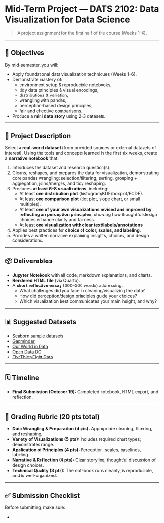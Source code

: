 # Mid-Term Project — DATS 2102: Data Visualization for Data Science

> A project assignment for the first half of the course (Weeks 1–6).

---

## 🎯 Objectives

By mid-semester, you will:

- Apply foundational data visualization techniques (Weeks 1–6).
- Demonstrate mastery of:
  - environment setup & reproducible notebooks,
  - tidy data principles & visual encodings,
  - distributions & variation,
  - wrangling with pandas,
  - perception-based design principles,
  - fair and effective comparisons.
- Produce a **mini data story** using 2–3 datasets.

---

## 📖 Project Description

Select a **real-world dataset** (from provided sources or external datasets of interest). Using the tools and concepts learned in the first six weeks, create a **narrative notebook** that:

1. Introduces the dataset and research question(s).
2. Cleans, reshapes, and prepares the data for visualization, demonstrating core pandas wrangling: selection/filtering, sorting, grouping + aggregation, joins/merges, and tidy reshaping.
3. Produces **at least 6–8 visualizations**, including:
   - At least **one distribution plot** (histogram/KDE/boxplot/ECDF).
   - At least **one comparison plot** (dot plot, slope chart, or small multiples).
   - At least **one of your own visualizations revised and improved by reflecting on perception principles**, showing how thoughtful design choices enhance clarity and fairness.
   - At least **one visualization with clear text/labels/annotations**.
4. Applies best practices for **choice of color, scales, and labeling**.
5. Provides a written narrative explaining insights, choices, and design considerations.

---

## 📦 Deliverables

- **Jupyter Notebook** with all code, markdown explanations, and charts.
- **Rendered HTML file** (via Quarto).
- A **short reflective essay** (300–500 words) addressing:
  - What challenges did you face in cleaning/visualizing the data?
  - How did perception/design principles guide your choices?
  - Which visualization best communicates your main insight, and why?

---

## 📊 Suggested Datasets

- [Seaborn sample datasets](https://seaborn.pydata.org/generated/seaborn.load_dataset.html)
- [Gapminder](https://www.gapminder.org/data/)
- [Our World in Data](https://ourworldindata.org/)
- [Open Data DC](https://opendata.dc.gov/)
- [FiveThirtyEight Data](https://data.fivethirtyeight.com/)

---

## 🗓️ Timeline

- **Final Submission (October 19):** Completed notebook, HTML export, and reflection.

---

## 🧾 Grading Rubric (20 pts total)

- **Data Wrangling & Preparation (4 pts):** Appropriate cleaning, filtering, and reshaping.
- **Variety of Visualizations (5 pts):** Includes required chart types; demonstrates range.
- **Application of Principles (4 pts):** Perception, scales, baselines, labeling.
- **Narrative & Reflection (4 pts):** Clear storyline; thoughtful discussion of design choices.
- **Technical Quality (3 pts):** The notebook runs cleanly, is reproducible, and is well-organized.

---

## ✅ Submission Checklist

Before submitting, make sure:

-

